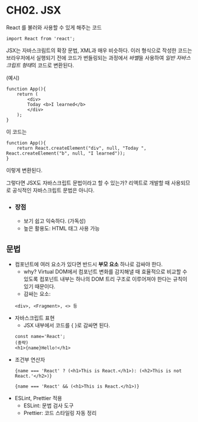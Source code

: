 # CH02. JSX

React 를 불러와 사용할 수 있게 해주는 코드
```
import React from 'react';
```

JSX는 자바스크림트의 확장 문법, XML과 매우 비슷하다.
이러 형식으로 작성한 코드는 브라우저에서 실행되기 전에 코드가 번들링되는 과정에서 *바벨*을 사용하여 *일반 자바스크립트 형태*의 코드로 변환된다.

(예시)
```
function App(){
    return (
        <div>
        Today <b>I learned</b>
        </div>
    );
}
```
이 코드는
```
function App(){
    return React.createElement("div", null, "Today ", React.createElement("b", null, "I learned"));
}
```
이렇게 변환된다.

그렇다면 JSX도 자바스크립트 문법이라고 할 수 있는가? 
리액트로 개발할 때 사용되므로 공식적인 자바스크립트 문법은 아니다.

- ### 장점
    - 보기 쉽고 익숙하다. (가독성)
    - 높은 활용도: HTML 태그 사용 가능

## 문법
- 컴포넌트에 여러 요소가 있다면 반드시 **부모 요소** 하나로 감싸야 한다. 
    - why? Virtual DOM에서 컴포넌트 변화를 감지해낼 때 효율적으로 비교할 수 있도록 컴포넌트 내부는 하나의 DOM 트리 구조로 이루어져야 한다는 규칙이 있기 때문이다.
    - 감싸는 요소:
    ```
    <div>, <Fragment>, <> 등
    ```
- 자바스크립트 표현
    - JSX 내부에서 코드를 { }로 감싸면 된다.
    ```
    const name='React';
    (중략)
    <h1>{name}Hello!</h1>
    ```
- 조건부 연산자
    ```
    {name === 'React' ? (<h1>This is React.</h1>): (<h2>This is not React.'</h2>)}
    ```
    ```
    {name === 'React' && (<h1>This is React.</h1>)}
    ```
- ESLint, Prettier 적용
    - ESLint: 문법 검사 도구
    - Prettier: 코드 스타일링 자동 정리

